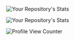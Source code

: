 ![Your Repository's Stats](https://github-readme-stats-sigma-five.vercel.app/api?username=HammadxSaj&show_icons=true)

![Your Repository's Stats](https://github-readme-stats-sigma-five.vercel.app/api/top-langs/?username=HammadxSaj&theme=blue-green)

![Profile View Counter](https://komarev.com/ghpvc/?username=HammadxSaj)
